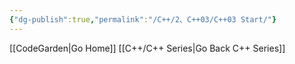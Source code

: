 ```yaml
---
{"dg-publish":true,"permalink":"/C++/2、C++03/C++03 Start/"}
---
```


[[CodeGarden\|Go Home]]
[[C++/C++ Series\|Go Back C++ Series]]
